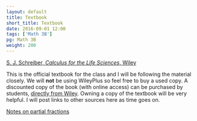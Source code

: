 ```yaml
---
layout: default
title: Textbook
short_title: Textbook
date: 2016-09-01 12:00
tags: ['Math 3B']
pg: Math 3B
weight: 200
---
```



[S. J. Schreiber, _Calculus for the Life Sciences_, Wiley][discount book]

This is the official textbook for the class and I will be following the material closely. We will __not__ be using WileyPlus so feel free to buy a used copy. A discounted copy of the book (with online access) can be purchased by students, [directly from Wiley][discount book]. Owning a copy of the textbook will be very helpful. I will post links to other sources here as time goes on.

[Notes on partial fractions](./partial-fractions.pdf)


[discount book]: http://www.wiley.com/WileyCDA/Section/id-822944.html
